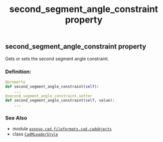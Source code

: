 ﻿---
title: second_segment_angle_constraint property
second_title: Aspose.CAD for Python via .NET API References
description: 
type: docs
weight: 740
url: /python-net/aspose.cad.fileformats.cad.cadobjects/cadmleaderstyle/second_segment_angle_constraint/
is_root: false
---

## second_segment_angle_constraint property


Gets or sets the second segment angle constraint.
### Definition:
```python
@property
def second_segment_angle_constraint(self):
    ...
@second_segment_angle_constraint.setter
def second_segment_angle_constraint(self, value):
    ...
```

### See Also
* module [`aspose.cad.fileformats.cad.cadobjects`](../../)
* class [`CadMLeaderStyle`](/cad/python-net/aspose.cad.fileformats.cad.cadobjects/cadmleaderstyle)
